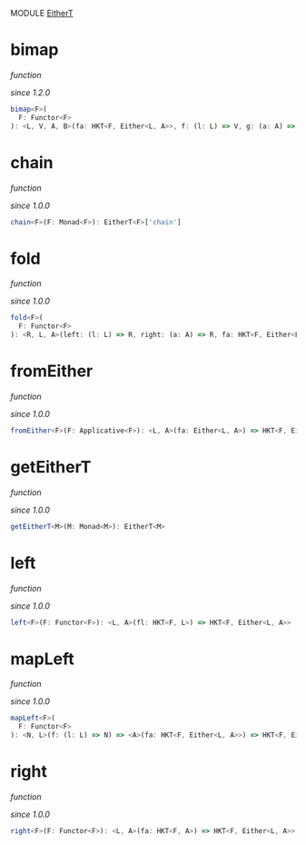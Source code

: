 MODULE [EitherT](https://github.com/gcanti/fp-ts/blob/master/src/EitherT.ts)

# bimap

_function_

_since 1.2.0_

```ts
bimap<F>(
  F: Functor<F>
): <L, V, A, B>(fa: HKT<F, Either<L, A>>, f: (l: L) => V, g: (a: A) => B) => HKT<F, Either<V, B>>
```

# chain

_function_

_since 1.0.0_

```ts
chain<F>(F: Monad<F>): EitherT<F>['chain']
```

# fold

_function_

_since 1.0.0_

```ts
fold<F>(
  F: Functor<F>
): <R, L, A>(left: (l: L) => R, right: (a: A) => R, fa: HKT<F, Either<L, A>>) => HKT<F, R>
```

# fromEither

_function_

_since 1.0.0_

```ts
fromEither<F>(F: Applicative<F>): <L, A>(fa: Either<L, A>) => HKT<F, Either<L, A>>
```

# getEitherT

_function_

_since 1.0.0_

```ts
getEitherT<M>(M: Monad<M>): EitherT<M>
```

# left

_function_

_since 1.0.0_

```ts
left<F>(F: Functor<F>): <L, A>(fl: HKT<F, L>) => HKT<F, Either<L, A>>
```

# mapLeft

_function_

_since 1.0.0_

```ts
mapLeft<F>(
  F: Functor<F>
): <N, L>(f: (l: L) => N) => <A>(fa: HKT<F, Either<L, A>>) => HKT<F, Either<N, A>>
```

# right

_function_

_since 1.0.0_

```ts
right<F>(F: Functor<F>): <L, A>(fa: HKT<F, A>) => HKT<F, Either<L, A>>
```
